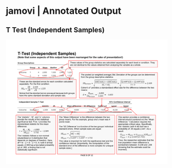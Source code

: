 # jamovi | Annotated Output

## T Test (Independent Samples)

<p align="center"><kbd><img src="independent.png"></kbd></p>
